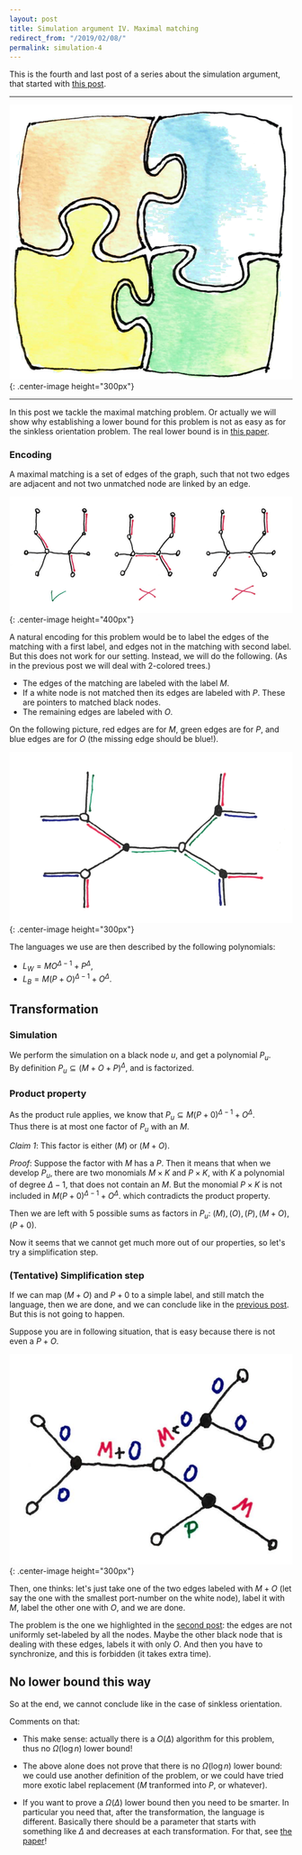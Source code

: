 ```yaml
---
layout: post
title: Simulation argument IV. Maximal matching
redirect_from: "/2019/02/08/"
permalink: simulation-4
---
```


This is the fourth and last post of a series about the simulation argument, that 
started with [this post](./simulation-1). 

---

![](assets/puzzle-4.png){: .center-image height="300px"}

---

In this post we tackle the maximal matching problem. 
Or actually we will show 
why establishing a lower bound for this problem is not as easy as for the 
sinkless orientation problem. 
The real lower bound is in [this paper](https://arxiv.org/abs/1901.02441).
 
### Encoding

A maximal matching is a set of edges of the graph, such that not two edges are 
adjacent and not two unmatched node are linked by an edge. 

![](assets/couplage.png){: .center-image height="400px"}

A natural encoding for this problem would be to label the edges of the matching 
with a first label, and edges not in the matching with second label. 
But this does not work for our setting. 
Instead, we will do the following. 
(As in the previous post we will deal with 2-colored trees.)

* The edges of the matching are labeled with the label $M$. 
* If a white node is not matched then its edges are labeled with $P$. 
These are pointers to matched black nodes.
* The remaining edges are labeled with $O$. 

On the following picture, red edges are for $M$, green edges are for $P$, and 
blue edges are for $O$ (the missing edge should be blue!).

![](assets/couplage-2.png){: .center-image height="300px"}

The languages we use are then described by the following polynomials:

* $L_W = MO^{\Delta-1}+P^{\Delta}$,
* $L_B = M(P+O)^{\Delta-1} + O^{\Delta}$.

## Transformation

### Simulation

We perform the simulation on a black node $u$, and get a polynomial $P_u$.  
By definition $P_u\subseteq (M+O+P)^{\Delta}$, and is factorized.

### Product property

As the product rule applies, we know that
$P_u \subseteq M(P+0)^{\Delta-1}+O^{\Delta}$.  
Thus there is at most one factor of $P_u$ with an $M$.

*Claim 1*: This factor is either $(M)$ or $(M+O)$.

*Proof*: Suppose the factor with $M$ has a $P$. 
Then it means that when we develop $P_u$,
there are two monomials $M\times K$ and $P\times K$, with $K$ a polynomial
of degree $\Delta-1$, that does not contain an $M$. 
But the monomial $P\times K$ is not included in 
$M(P+0)^{\Delta-1}+O^{\Delta}$. which contradicts the product property. 

Then we are left with 5 possible sums as factors in $P_u$: 
$(M), (O), (P), (M+O), (P+0)$. 

Now it seems that we cannot get much more out of our properties, so let's try a 
simplification step.

### (Tentative) Simplification step

If we can map $(M+O)$ and $P+0$ to a simple label, 
and still match the language, 
then we are done, and we can conclude like in the [previous post](./simulation-3). 
But this is not going to happen. 

Suppose you are in following situation, that is easy because there is not even 
a $P+O$. 

![](assets/couplage-3.png){: .center-image height="300px"}

Then, one thinks: let's just take one of the two edges labeled with $M+O$
(let say the one with the smallest port-number on the white node), 
label it with $M$, label the other one with $O$, and we are done.

The problem is the one we highlighted in the [second post](./simulation-2): 
the edges are not uniformly set-labeled by all the nodes. 
Maybe the other black node that is dealing with these edges, labels it 
with only $O$.
And then you have to synchronize, and this is forbidden (it takes extra time).

## No lower bound this way

So at the end, we cannot conclude like in the case of sinkless orientation. 

Comments on that:

* This make sense: actually there is a $O(\Delta)$ 
algorithm for this problem, thus no $\Omega(\log n)$ lower bound! 

* The above alone does not prove that there is no $\Omega(\log n)$ lower 
bound: we could use another definition of the problem, or we could have tried 
more exotic label replacement ($M$ tranformed into $P$, or whatever). 

* If you want to prove a $\Omega(\Delta)$ lower bound then you need to be 
smarter. In particular you need that, after the transformation, the language is 
different. Basically there should be a parameter that starts with something like 
$\Delta$ and decreases at each transformation. 
For that, see [the paper](https://arxiv.org/abs/1901.02441)!
 



